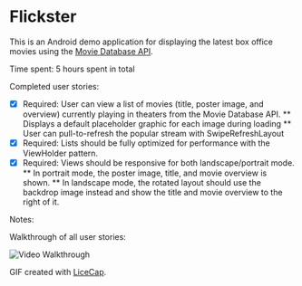 # Flickster

This is an Android demo application for displaying the latest box office movies using the [Movie Database API](http://docs.themoviedb.apiary.io/#).

Time spent: 5 hours spent in total

Completed user stories:

 * [x] Required: User can view a list of movies (title, poster image, and overview) currently playing in theaters from the Movie Database API.
   ** Displays a default placeholder graphic for each image during loading
   ** User can pull-to-refresh the popular stream with SwipeRefreshLayout
 * [x] Required: Lists should be fully optimized for performance with the ViewHolder pattern. 
 * [x] Required: Views should be responsive for both landscape/portrait mode.
   ** In portrait mode, the poster image, title, and movie overview is shown.
   ** In landscape mode, the rotated layout should use the backdrop image instead and show the title and movie overview to the right of it.
 
Notes:

Walkthrough of all user stories:

![Video Walkthrough](flickster_demo.gif)

GIF created with [LiceCap](http://www.cockos.com/licecap/).



